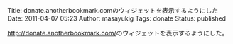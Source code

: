 Title: donate.anotherbookmark.comのウィジェットを表示するようにした
Date: 2011-04-07 05:23
Author: masayukig
Tags: donate
Status: published

<http://donate.anotherbookmark.com/>のウィジェットを表示するようにした。

